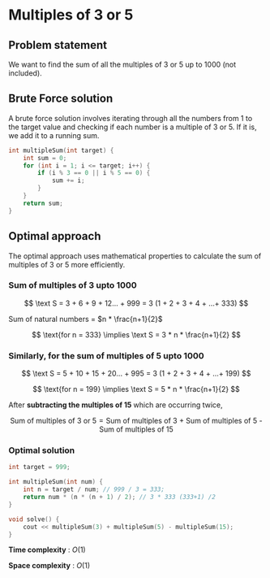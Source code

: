 # Multiples of 3 or 5

## Problem statement

We want to find the sum of all the multiples of 3 or 5 up to 1000 (not included).

## Brute Force solution

A brute force solution involves iterating through all the numbers from 1 to the target value and checking if each number is a multiple of 3 or 5. If it is, we add it to a running sum.

```cpp
int multipleSum(int target) {
    int sum = 0;
    for (int i = 1; i <= target; i++) {
        if (i % 3 == 0 || i % 5 == 0) {
            sum += i;
        }
    }
    return sum;
}
```

## Optimal approach

The optimal approach uses mathematical properties to calculate the sum of multiples of 3 or 5 more efficiently.

### Sum of multiples of 3 upto 1000

$$
\text S = 3 + 6 + 9 + 12... + 999 = 3 (1 + 2 + 3 + 4 + ...+ 333)
$$

Sum of natural numbers = $`n * \frac{n+1}{2}`$

$$
\text{for n = 333} \implies \text S = 3 * n * \frac{n+1}{2}
$$

### Similarly, for the sum of multiples of 5 upto 1000
$$
\text S = 5 + 10 + 15 + 20... + 995 = 3 (1 + 2 + 3 + 4 + ...+ 199)
$$

$$
\text{for n = 199} \implies \text S = 5 * n * \frac{n+1}{2}
$$

After **subtracting the multiples of 15** which are occurring twice,

$$
\text{Sum of multiples of 3 or 5} = \text {Sum of multiples of 3 + Sum of multiples of 5 - Sum of multiples of 15}
$$

### Optimal solution
```cpp
int target = 999;

int multipleSum(int num) {
    int n = target / num; // 999 / 3 = 333;
    return num * (n * (n + 1) / 2); // 3 * 333 (333+1) /2
}

void solve() {
    cout << multipleSum(3) + multipleSum(5) - multipleSum(15);
}
```
**Time complexity** : $`O(1)`$

**Space complexity** : $`O(1)`$
